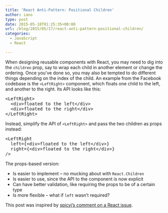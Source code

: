 ```yaml
---
title: 'React Anti-Pattern: Positional Children'
author: iano
type: post
date: 2015-05-18T01:25:35+00:00
url: /blog/2015/05/17/react-anti-pattern-positional-children/
categories:
  - JavaScript
  - React

---
```

When designing reusable components with React, you may need to dig into the `children` prop, say to wrap each child in another element or change the ordering. Once you&#8217;ve done so, you may also be tempted to do different things depending on the index of the child. An example from the Facebook codebase is the `<LeftRight>` component, which floats one child to the left, and another to the right. Its API looks like this:

<pre class="brush: xml; title: ; notranslate" title="">&lt;LeftRight&gt;
  &lt;div&gt;floated to the left&lt;/div&gt;
  &lt;div&gt;floated to the right&lt;/div&gt;
&lt;/LeftRight&gt;
</pre>

Instead, simplify the API of `<LeftRight>` and pass the two children as props instead:

<pre class="brush: xml; title: ; notranslate" title="">&lt;LeftRight
  left={&lt;div&gt;floated to the left&lt;/div&gt;}
  right={&lt;div&gt;floated to the right&lt;/div&gt;}
/&gt;
</pre>

The props-based version:

  * Is easier to implement &#8211; no mucking about with `React.Children`
  * Is easier to use, since the API to the component is now explicit
  * Can have better validation, like requiring the props to be of a certain type
  * Is more flexible &#8211; what if `left` wasn&#8217;t required?

This post was inspired by [spicyj&#8217;s comment on a React issue][1].

 [1]: https://github.com/facebook/react/issues/2956#issuecomment-90791665